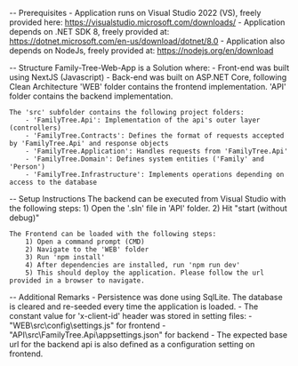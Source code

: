 -- Prerequisites
	- Application runs on Visual Studio 2022 (VS), freely provided here: https://visualstudio.microsoft.com/downloads/
	- Application depends on .NET SDK 8, freely provided at: https://dotnet.microsoft.com/en-us/download/dotnet/8.0
	- Application also depends on NodeJs, freely provided at: https://nodejs.org/en/download


-- Structure 
	Family-Tree-Web-App is a Solution where:
		- Front-end was built using NextJS (Javascript)
		- Back-end was built on ASP.NET Core, following Clean Architecture
	'WEB' folder contains the frontend implementation.
	'API' folder contains the backend implementation.
	
	The 'src' subfolder contains the following project folders:
		- 'FamilyTree.Api': Implementation of the api's outer layer (controllers)
		- 'FamilyTree.Contracts': Defines the format of requests accepted by 'FamilyTree.Api' and response objects
		- 'FamilyTree.Application': Handles requests from 'FamilyTree.Api'
		- 'FamilyTree.Domain': Defines system entities ('Family' and 'Person')
		- 'FamilyTree.Infrastructure': Implements operations depending on access to the database	


-- Setup Instructions
	The backend can be executed from Visual Studio with the following steps:
		1) Open the '.sln' file in 'API' folder.
		2) Hit "start (without debug)"
		
	The Frontend can be loaded with the following steps:
		1) Open a command prompt (CMD)
		2) Navigate to the 'WEB' folder
		3) Run 'npm install'
		4) After dependencies are installed, run 'npm run dev'
		5) This should deploy the application. Please follow the url provided in a browser to navigate.


-- Additional Remarks
	- Persistence was done using SqlLite. The database is cleared and re-seeded every time the application is loaded.
	- The constant value for 'x-client-id' header was stored in setting files:
		- "WEB\src\config\settings.js" for frontend
		- "API\src\FamilyTree.Api\appsettings.json" for backend
	- The expected base url for the backend api is also defined as a configuration setting on frontend.
